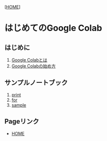 <!-- ReadMe -->
[[HOME](./../README.md)]

# はじめてのGoogle Colab

## はじめに
01. [Google Colabとは](./01_WhatIsGoogleColab.md)
02. [Google Colabの始め方](./02_CreateNewFile.md)

## サンプルノートブック
01. [print](./src/01_print.ipynb)
02. [for](./src/02_for.ipynb)
99. [sample](https://colab.research.google.com/github/Akiyama2020/home/blob/gh-pages/google_colab/src/markdown.ipynb)
## Pageリンク

- [HOME](./../README.md)

